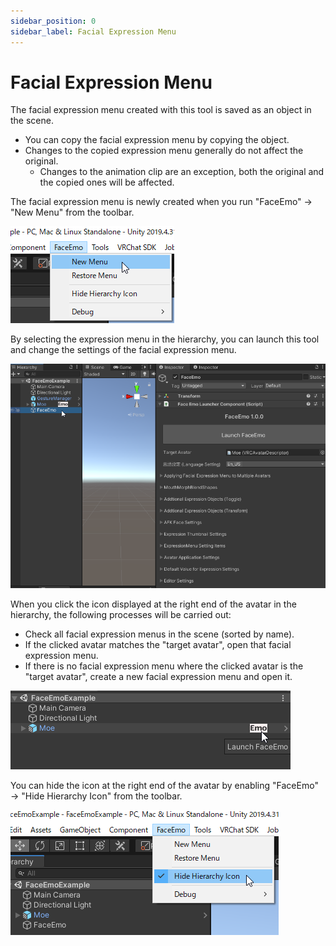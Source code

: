 ```yaml
---
sidebar_position: 0
sidebar_label: Facial Expression Menu
---
```


# Facial Expression Menu

The facial expression menu created with this tool is saved as an object in the scene.

- You can copy the facial expression menu by copying the object.
- Changes to the copied expression menu generally do not affect the original.
    - Changes to the animation clip are an exception, both the original and the copied ones will be affected.

The facial expression menu is newly created when you run "FaceEmo" → "New Menu" from the toolbar.

![Create Expression Menu](new_menu.png)

By selecting the expression menu in the hierarchy, you can launch this tool and change the settings of the facial expression menu.

![Select Expression Menu](select_menu.png)

When you click the icon displayed at the right end of the avatar in the hierarchy, the following processes will be carried out:

- Check all facial expression menus in the scene (sorted by name).
- If the clicked avatar matches the "target avatar", open that facial expression menu.
- If there is no facial expression menu where the clicked avatar is the "target avatar", create a new facial expression menu and open it.

![Launch Icon](launch_icon.png)

You can hide the icon at the right end of the avatar by enabling "FaceEmo" → "Hide Hierarchy Icon" from the toolbar.

![Hide Icon](hide_icon.png)

